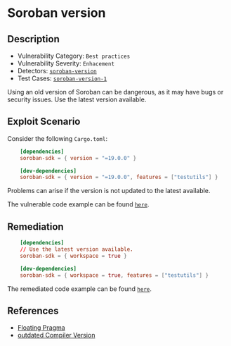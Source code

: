 # Soroban version

## Description

- Vulnerability Category: `Best practices`
- Vulnerability Severity: `Enhacement`
- Detectors: [`soroban-version`](https://github.com/CoinFabrik/scout-soroban/tree/main/detectors/soroban-version)
- Test Cases: [`soroban-version-1`](https://github.com/CoinFabrik/scout-soroban/tree/main/test-cases/soroban-version/soroban-version-1)

Using an old version of Soroban can be dangerous, as it may have bugs or security issues. Use the latest version available.

## Exploit Scenario

Consider the following `Cargo.toml`:

```toml
    [dependencies]
    soroban-sdk = { version = "=19.0.0" }

    [dev-dependencies]
    soroban-sdk = { version = "=19.0.0", features = ["testutils"] }
```

Problems can arise if the version is not updated to the latest available.

The vulnerable code example can be found [`here`](https://github.com/CoinFabrik/scout-soroban/tree/main/test-cases/soroban-version/soroban-version-1/vulnerable-example).

## Remediation

```toml
    [dependencies]
    // Use the latest version available.
    soroban-sdk = { workspace = true }

    [dev-dependencies]
    soroban-sdk = { workspace = true, features = ["testutils"] }
```

The remediated code example can be found [`here`](https://github.com/CoinFabrik/scout-soroban/tree/main/test-cases/soroban-version/soroban-version-1/remediated-example).

## References

- [Floating Pragma](https://swcregistry.io/docs/SWC-103/)
- [outdated Compiler Version](https://swcregistry.io/docs/SWC-102/)
